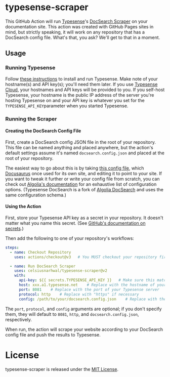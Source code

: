 # typesense-scraper

This GitHub Action will run [Typesense](https://typesense.org)'s [DocSearch Scraper](https://github.com/typesense/typesense-docsearch-scraper)
on your documentation site. This action was created with GitHub Pages sites in mind, but strictly speaking, it will
work on any repository that has a DocSearch config file. What's that, you ask? We'll get to that in a moment.

## Usage

### Running Typesense

Follow [these instructions](https://typesense.org/docs/guide/install-typesense.html) to install and run Typesense.
Make note of your hostname(s) and API key(s); you'll need them later. If you use [Typesense Cloud](https://cloud.typesense.org),
your hostnames and API keys will be provided to you. If you self-host Typesense, your hostname is the public IP address 
of the server you're hosting Typesense on and your API key is whatever you set for the `TYPESENSE_API_KEY`parameter 
when you started Typesense.

### Running the Scraper

#### Creating the DocSearch Config File

First, create a DocSearch config JSON file in the root of your repository. This file can be named anything and placed
anywhere, but the action's default settings assume it's named `docsearch.config.json` and placed at the root of your
repository.

The easiest way to go about this is by taking [this config file](https://github.com/algolia/docsearch-configs/blob/master/configs/docusaurus-2.json),
which [Docusaurus](https://docusaurus.io/) once used for its own site, and editing it to point to your site. If you want to
tweak it further or write your config file from scratch, you can check out [Algolia's documentation](https://docsearch.algolia.com/docs/legacy/config-file/) 
for an exhaustive list of configuration options. (Typesense DocSearch is a fork of [Algolia DocSearch](https://github.com/algolia/docsearch) 
and uses the same configuration schema.)

#### Using the Action

First, store your Typesense API key as a secret in your repository. It doesn't matter what you name this secret.
(See [GitHub's documentation on secrets](https://docs.github.com/en/actions/security-guides/encrypted-secrets).)

Then add the following to one of your repository's workflows:

```yaml
steps:
  - name: Checkout Repository
    uses: actions/checkout@v3   # You MUST checkout your repository first!

  - name: Run DocSearch Scraper
    uses: celsiusnarhwal/typesense-scraper@v2
    with:
      api-key: ${{ secrets.TYPESENSE_API_KEY }}   # Make sure this matches the name of your secret
      host: xxx.a1.typesense.net    # Replace with the hostname of your Typesense server
      port: 8081    # Replace with the port of your Typesense server
      protocol: http    # Replace with "https" if necessary
      config: /path/to/your/docsearch.config.json    # Replace with the path to your DocSearch config file (relative to the root of your repository)
```

The `port`, `protocol`, and `config` arguments are optional; if you don't specify them, they will default to
`8081`, `http`, and `docsearch.config.json`, respectively.

When run, the action will scrape your website according to your DocSearch config file and push the results to Typesense.

# License

typesense-scraper is released under the [MIT License](LICENSE.md).